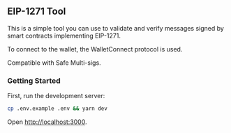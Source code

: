 ## EIP-1271 Tool

This is a simple tool you can use to validate and verify messages signed by smart contracts implementing EIP-1271.

To connect to the wallet, the WalletConnect protocol is used.

Compatible with Safe Multi-sigs.

### Getting Started

First, run the development server:

```bash
cp .env.example .env && yarn dev
```

Open [http://localhost:3000](http://localhost:3000).
